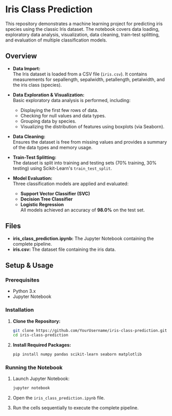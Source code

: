 
# Iris Class Prediction

This repository demonstrates a machine learning project for predicting iris species using the classic Iris dataset. The notebook covers data loading, exploratory data analysis, visualization, data cleaning, train-test splitting, and evaluation of multiple classification models.

## Overview

- **Data Import:**  
  The Iris dataset is loaded from a CSV file (`iris.csv`). It contains measurements for sepallength, sepalwidth, petallength, petalwidth, and the iris class (species).

- **Data Exploration & Visualization:**  
  Basic exploratory data analysis is performed, including:
  - Displaying the first few rows of data.
  - Checking for null values and data types.
  - Grouping data by species.
  - Visualizing the distribution of features using boxplots (via Seaborn).

- **Data Cleaning:**  
  Ensures the dataset is free from missing values and provides a summary of the data types and memory usage.

- **Train-Test Splitting:**  
  The dataset is split into training and testing sets (70% training, 30% testing) using Scikit-Learn's `train_test_split`.

- **Model Evaluation:**  
  Three classification models are applied and evaluated:
  - **Support Vector Classifier (SVC)**
  - **Decision Tree Classifier**
  - **Logistic Regression**  
  All models achieved an accuracy of **98.0%** on the test set.

## Files

- **iris_class_prediction.ipynb:** The Jupyter Notebook containing the complete pipeline.
- **iris.csv:** The dataset file containing the iris data.

## Setup & Usage

### Prerequisites

- Python 3.x
- Jupyter Notebook

### Installation

1. **Clone the Repository:**

   ```bash
   git clone https://github.com/YourUsername/iris-class-prediction.git
   cd iris-class-prediction
   ```

2. **Install Required Packages:**

   ```bash
   pip install numpy pandas scikit-learn seaborn matplotlib
   ```

### Running the Notebook

1. Launch Jupyter Notebook:

   ```bash
   jupyter notebook
   ```

2. Open the `iris_class_prediction.ipynb` file.
3. Run the cells sequentially to execute the complete pipeline.


